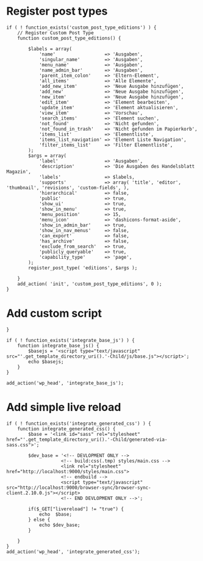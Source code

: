 # Register post types


    if ( ! function_exists('custom_post_type_editions') ) {
    	// Register Custom Post Type
    	function custom_post_type_editions() {
    
    		$labels = array(
    			'name'                  => 'Ausgaben',
    			'singular_name'         => 'Ausgaben',
    			'menu_name'             => 'Ausgaben',
    			'name_admin_bar'        => 'Ausgaben',
    			'parent_item_colon'     => 'Eltern-Element',
    			'all_items'             => 'Alle Elemente',
    			'add_new_item'          => 'Neue Ausgabe hinzufügen',
    			'add_new'               => 'Neue Ausgabe hinzufügen',
    			'new_item'              => 'Neue Ausgabe hinzufügen',
    			'edit_item'             => 'Element bearbeiten',
    			'update_item'           => 'Element aktualisieren',
    			'view_item'             => 'Vorschau',
    			'search_items'          => 'Element suchen',
    			'not_found'             => 'Nicht gefunden',
    			'not_found_in_trash'    => 'Nicht gefunden im Papierkorb',
    			'items_list'            => 'Elementliste',
    			'items_list_navigation' => 'Element Liste Navigation',
    			'filter_items_list'     => 'Filter Elementliste',
    		);
    		$args = array(
    			'label'                 => 'Ausgaben',
    			'description'           => 'Die Ausgaben des Handelsblatt Magazin',
    			'labels'                => $labels,
    			'supports'              => array( 'title', 'editor', 'thumbnail', 'revisions', 'custom-fields', ),
    			'hierarchical'          => false,
    			'public'                => true,
    			'show_ui'               => true,
    			'show_in_menu'          => true,
    			'menu_position'         => 15,
    			'menu_icon'             => 'dashicons-format-aside',
    			'show_in_admin_bar'     => true,
    			'show_in_nav_menus'     => false,
    			'can_export'            => false,
    			'has_archive'           => false,		
    			'exclude_from_search'   => true,
    			'publicly_queryable'    => true,
    			'capability_type'       => 'page',
    		);
    		register_post_type( 'editions', $args );
    
    	}
    	add_action( 'init', 'custom_post_type_editions', 0 );
    }
    
    
# Add custom script
    
    }

    if ( ! function_exists('integrate_base_js') ) {
    	function integrate_base_js() {
    		$basejs = '<script type="text/javascript" src="'.get_template_directory_uri().'-Child/js/base.js"></script>';
    		echo $basejs;
    	}
    }
    
    add_action('wp_head', 'integrate_base_js');
    
    
# Add simple live reload

    
    if ( ! function_exists('integrate_generated_css') ) {
    	function integrate_generated_css() {
    		$base = '<link id="sass" rel="stylesheet" href="'.get_template_directory_uri().'-Child/generated-via-sass.css">';
    		
    		$dev_base = '<!-- DEVLOPMENT ONLY -->
    					<!-- build:css(.tmp) styles/main.css -->
    					<link rel="stylesheet" href="http://localhost:9000/styles/main.css">
    					<!-- endbuild -->
    					<script type="text/javascript" src="http://localhost:9000/browser-sync/browser-sync-client.2.10.0.js"></script>
    					<!-- END DEVLOPMENT ONLY -->';
    		
    		if($_GET["livereload"] != "true") {
    			echo  $base;
    		} else {
    			echo $dev_base;
    		}
    
    	}
    }
    add_action('wp_head', 'integrate_generated_css');


    
